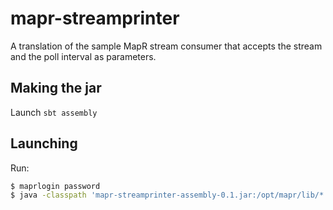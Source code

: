# mapr-streamprinter

A translation of the sample MapR stream consumer that accepts the stream and the poll interval as parameters.

## Making the jar

Launch `sbt assembly`

## Launching

Run:
```sh
$ maprlogin password
$ java -classpath 'mapr-streamprinter-assembly-0.1.jar:/opt/mapr/lib/*' com.github.simonedeponti.maprstreamprinter.MaprStreamPrinter /path/to/stream:topic 1
```